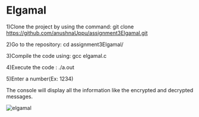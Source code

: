 # Elgamal
1)Clone the project by using the command: git clone https://github.com/anushnaUppu/assignment3Elgamal.git

2)Go to the repository: cd assignment3Elgamal/

3)Compile the code using: gcc elgamal.c

4)Execute the code : ./a.out

5)Enter a number(Ex: 1234)

The console will display all the information like the encrypted and decrypted messages.
 
![elgamal](https://user-images.githubusercontent.com/93385316/139444145-ccfbd26b-97ea-4bf7-bb96-4b1a1d7182c7.png)
